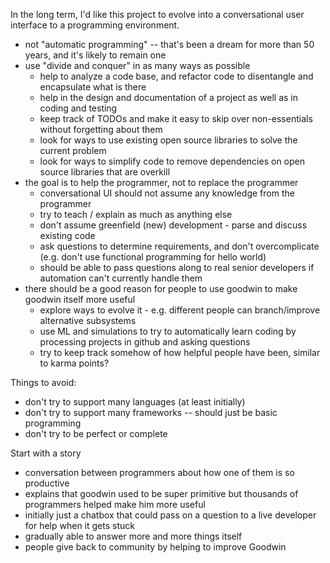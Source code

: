 In the long term, I'd like this project to evolve into a conversational
user interface to a programming environment.

 * not "automatic programming" -- that's been a dream for more than 50 years, and it's likely to remain one
 * use "divide and conquer" in as many ways as possible
   - help to analyze a code base, and refactor code to disentangle and encapsulate what is there
   - help in the design and documentation of a project as well as in coding and testing
   - keep track of TODOs and make it easy to skip over non-essentials without forgetting about them
   - look for ways to use existing open source libraries to solve the current problem
   - look for ways to simplify code to remove dependencies on open source libraries that are overkill
 * the goal is to help the programmer, not to replace the programmer
   - conversational UI should not assume any knowledge from the programmer
   - try to teach / explain as much as anything else
   - don't assume greenfield (new) development - parse and discuss existing code
   - ask questions to determine requirements, and don't overcomplicate (e.g. don't use functional programming for hello world)
   - should be able to pass questions along to real senior developers if automation can't currently handle them
 * there should be a good reason for people to use goodwin to make goodwin itself more useful
   - explore ways to evolve it - e.g. different people can branch/improve alternative subsystems
   - use ML and simulations to try to automatically learn coding by processing projects in github and asking questions
   - try to keep track somehow of how helpful people have been, similar to karma points?

Things to avoid:
 * don't try to support many languages (at least initially)
 * don't try to support many frameworks -- should just be basic programming
 * don't try to be perfect or complete

Start with a story
 * conversation between programmers about how one of them is so productive
 * explains that goodwin used to be super primitive but thousands of programmers helped make him more useful
 * initially just a chatbox that could pass on a question to a live developer for help when it gets stuck
 * gradually able to answer more and more things itself
 * people give back to community by helping to improve Goodwin
   